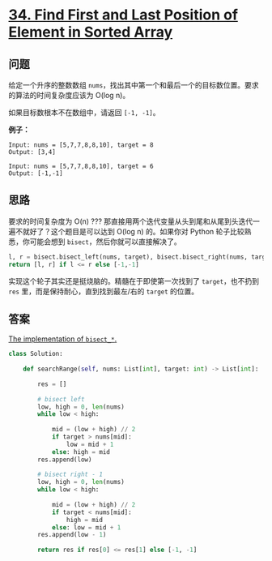 # [34. Find First and Last Position of Element in Sorted Array](https://leetcode.com/problems/find-first-and-last-position-of-element-in-sorted-array/)

## 问题

给定一个升序的整数数组 `nums`，找出其中第一个和最后一个的目标数位置。要求的算法的时间复杂度应该为 O(log n)。

如果目标数根本不在数组中，请返回 `[-1, -1]`。

**例子：**

```
Input: nums = [5,7,7,8,8,10], target = 8
Output: [3,4]

Input: nums = [5,7,7,8,8,10], target = 6
Output: [-1,-1]
```

## 思路

要求的时间复杂度为 O(n) ??? 那直接用两个迭代变量从头到尾和从尾到头迭代一遍不就好了？这个题目是可以达到 O(log n) 的。如果你对 Python 轮子比较熟悉，你可能会想到 `bisect`，然后你就可以直接解决了。

```python
l, r = bisect.bisect_left(nums, target), bisect.bisect_right(nums, target) - 1
return [l, r] if l <= r else [-1,-1]
```

实现这个轮子其实还是挺烧脑的。精髓在于即使第一次找到了 `target`，也不扔到 `res` 里，而是保持耐心，直到找到最左/右的 `target` 的位置。


## 答案

[The implementation of `bisect_*`.](https://github.com/python/cpython/blob/3.8/Lib/bisect.py)

```python
class Solution:
    
    def searchRange(self, nums: List[int], target: int) -> List[int]:
        
        res = []
        
        # bisect left
        low, high = 0, len(nums)
        while low < high:
            
            mid = (low + high) // 2
            if target > nums[mid]:
                low = mid + 1
            else: high = mid
        res.append(low)
        
        # bisect right - 1
        low, high = 0, len(nums)
        while low < high:
            
            mid = (low + high) // 2
            if target < nums[mid]:
                high = mid
            else: low = mid + 1
        res.append(low - 1)
        
        return res if res[0] <= res[1] else [-1, -1]
```

